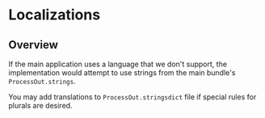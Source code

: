 # Localizations

## Overview

If the main application uses a language that we don't support, the implementation would attempt to use strings from
the main bundle's `ProcessOut.strings`.

You may add translations to `ProcessOut.stringsdict` file if special rules for plurals are desired.
